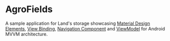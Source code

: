 # AgroFields

A sample application for Land's storage showcasing [Material Design Elements](https://material.io/), [View Binding](https://developer.android.com/topic/libraries/view-binding), [Navigation Component](https://developer.android.com/guide/navigation/navigation-getting-started) and [ViewModel](https://developer.android.com/topic/libraries/architecture/viewmodel) for Android MVVM architecture.
